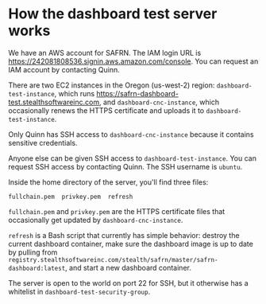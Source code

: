 # How the dashboard test server works

We have an AWS account for SAFRN.
The IAM login URL is
<https://242081808536.signin.aws.amazon.com/console>.
You can request an IAM account by contacting Quinn.

There are two EC2 instances in the Oregon (us-west-2) region:
`dashboard-test-instance`, which runs
<https://safrn-dashboard-test.stealthsoftwareinc.com>, and
`dashboard-cnc-instance`, which occasionally renews the HTTPS
certificate and uploads it to `dashboard-test-instance`.

Only Quinn has SSH access to `dashboard-cnc-instance` because it
contains sensitive credentials.

Anyone else can be given SSH access to `dashboard-test-instance`.
You can request SSH access by contacting Quinn.
The SSH username is `ubuntu`.

Inside the home directory of the server, you'll find three files:

```
fullchain.pem  privkey.pem  refresh
```

`fullchain.pem` and `privkey.pem` are the HTTPS certificate files that
occasionally get updated by `dashboard-cnc-instance`.

`refresh` is a Bash script that currently has simple behavior: destroy
the current dashboard container, make sure the dashboard image is up to
date by pulling from
`registry.stealthsoftwareinc.com/stealth/safrn/master/safrn-dashboard:latest`,
and start a new dashboard container.

The server is open to the world on port 22 for SSH, but it otherwise has
a whitelist in `dashboard-test-security-group`.

